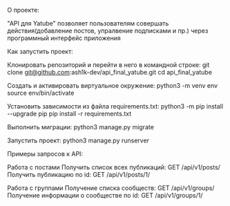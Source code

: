 О проекте:

"API для Yatube" позволяет пользователям совершать действия(добавление постов,
упралвение подписками и пр.) через программный интерфейс приложения


Как запустить проект:

Клонировать репозиторий и перейти в него в командной строке:
git clone git@github.com:ash1k-dev/api_final_yatube.git
cd api_final_yatube

Cоздать и активировать виртуальное окружение:
python3 -m venv env
source env/bin/activate

Установить зависимости из файла requirements.txt:
python3 -m pip install --upgrade pip
pip install -r requirements.txt

Выполнить миграции:
python3 manage.py migrate

Запустить проект:
python3 manage.py runserver


Примеры запросов к API:

Работа с постами
Получить список всех публикаций:
GET /api/v1/posts/
Получить публикацию по id:
GET /api/v1/posts/1/

Работа с группами
Получение списка сообществ:
GET /api/v1/groups/
Получение информации о сообществе по id:
GET /api/v1/groups/1/
